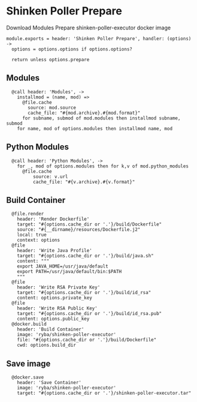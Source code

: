 
# Shinken Poller Prepare

Download Modules
Prepare shinken-poller-executor docker image

    module.exports = header: 'Shinken Poller Prepare', handler: (options) ->
      options = options.options if options.options?

      return unless options.prepare

## Modules

      @call header: 'Modules', ->
        installmod = (name, mod) =>
          @file.cache
            source: mod.source
            cache_file: "#{mod.archive}.#{mod.format}"
          for subname, submod of mod.modules then installmod subname, submod
        for name, mod of options.modules then installmod name, mod

## Python Modules

      @call header: 'Python Modules', ->
        for _, mod of options.modules then for k,v of mod.python_modules
          @file.cache
              source: v.url
              cache_file: "#{v.archive}.#{v.format}"

## Build Container

      @file.render
        header: 'Render Dockerfile'
        target: "#{options.cache_dir or '.'}/build/Dockerfile"
        source: "#{__dirname}/resources/Dockerfile.j2"
        local: true
        context: options
      @file
        header: 'Write Java Profile'
        target: "#{options.cache_dir or '.'}/build/java.sh"
        content: """
        export JAVA_HOME=/usr/java/default
        export PATH=/usr/java/default/bin:$PATH
        """
      @file
        header: 'Write RSA Private Key'
        target: "#{options.cache_dir or '.'}/build/id_rsa"
        content: options.private_key
      @file
        header: 'Write RSA Public Key'
        target: "#{options.cache_dir or '.'}/build/id_rsa.pub"
        content: options.public_key
      @docker.build
        header: 'Build Container'
        image: 'ryba/shinken-poller-executor'
        file: "#{options.cache_dir or '.'}/build/Dockerfile"
        cwd: options.build_dir

## Save image

      @docker.save
        header: 'Save Container'
        image: 'ryba/shinken-poller-executor'
        target: "#{options.cache_dir or '.'}/shinken-poller-executor.tar"
